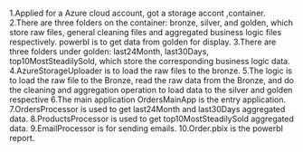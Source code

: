 1.Applied for a Azure cloud account, got a storage accont ,container.
2.There are three folders on the container: bronze, silver, and golden, which store raw files, general cleaning files and aggregated business logic files respectively. powerbI is to get data from golden for display.
3.There are three folders under golden: last24Month, last30Days, top10MostSteadilySold, which store the corresponding business logic data.
4.AzureStorageUploader is to load the raw files to the bronze.
5.The logic is to load the raw file to the Bronze, read the raw data from the Bronze, and do the cleaning and aggregation operation to load data to the silver and golden respective
6.The main application OrdersMainApp is the entry application.
7.OrdersProcessor is used to get last24Month and last30Days aggregated data.
8.ProductsProcessor is used to get top10MostSteadilySold aggregated data.
9.EmailProcessor is for sending emails.
10.Order.pbix is the powerbI report.
